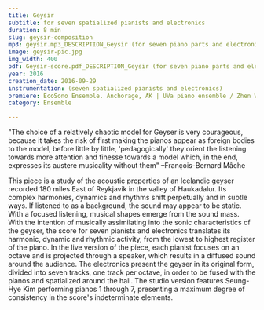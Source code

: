 ```yaml
---
title: Geysir
subtitle: for seven spatialized pianists and electronics
duration: 8 min
slug: geysir-composition
mp3: geysir.mp3_DESCRIPTION_Geysir (for seven piano parts and electronics) / Seung-Hye Kim, multi-track pianos 1 through 7
image: geysir-pic.jpg
img_width: 400
pdf: Geysir-score.pdf_DESCRIPTION_Geysir (for seven piano parts and electronics) $ geysir-cmmr-proceedings.pdf_DESCRIPTION_Geysir-musical translation of geological noise (CMMR proceedings)
year: 2016
creation_date: 2016-09-29
instrumentation: (seven spatialized pianists and electronics)
premiere: EcoSono Ensemble. Anchorage, AK | UVa piano ensemble / Zhen Wang. Charlottesville, VA | Seung-Hye Kim, multitrack piano and electronics. Newport News, VA
category: Ensemble

---
```


"The choice of a relatively chaotic model for Geyser is very courageous, because it takes the risk of first making the pianos appear as foreign bodies to the model, before little by little, 'pedagogically' they orient the listening towards more attention and finesse towards a model which, in the end, expresses its austere musicality without them" –François-Bernard Mâche

This piece is a study of the acoustic properties of an Icelandic geyser recorded 180 miles East of Reykjavik in the valley of Haukadalur. Its complex harmonies, dynamics and rhythms shift perpetually and in subtle ways. If listened to as a background, the sound may appear to be static. With a focused listening, musical shapes emerge from the sound mass. With the intention of musically assimilating into the sonic characteristics of the geyser, the score for seven pianists and electronics translates its harmonic, dynamic and rhythmic activity, from the lowest to highest register of the piano. In the live version of the piece, each pianist focuses on an octave and is projected through a speaker, which results in a diffused sound around the audience. The electronics present the geyser in its original form, divided into seven tracks, one track per octave, in order to be fused with the pianos and spatialized around the hall. The studio version features Seung-Hye Kim performing pianos 1 through 7, presenting a maximum degree of consistency in the score's indeterminate elements.